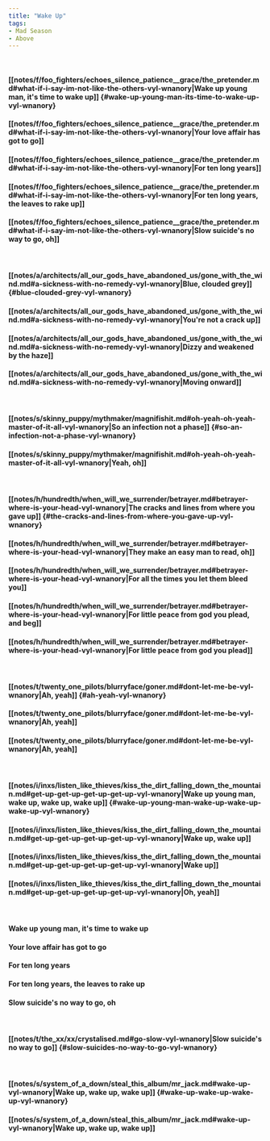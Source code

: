 ```yaml
---
title: "Wake Up"
tags:
- Mad Season
- Above
---
```

&nbsp;
#### [[notes/f/foo_fighters/echoes_silence_patience__grace/the_pretender.md#what-if-i-say-im-not-like-the-others-vyl-wnanory|Wake up young man, it's time to wake up]] {#wake-up-young-man-its-time-to-wake-up-vyl-wnanory}
#### [[notes/f/foo_fighters/echoes_silence_patience__grace/the_pretender.md#what-if-i-say-im-not-like-the-others-vyl-wnanory|Your love affair has got to go]]
#### [[notes/f/foo_fighters/echoes_silence_patience__grace/the_pretender.md#what-if-i-say-im-not-like-the-others-vyl-wnanory|For ten long years]]
#### [[notes/f/foo_fighters/echoes_silence_patience__grace/the_pretender.md#what-if-i-say-im-not-like-the-others-vyl-wnanory|For ten long years, the leaves to rake up]]
#### [[notes/f/foo_fighters/echoes_silence_patience__grace/the_pretender.md#what-if-i-say-im-not-like-the-others-vyl-wnanory|Slow suicide's no way to go, oh]]
&nbsp;
#### [[notes/a/architects/all_our_gods_have_abandoned_us/gone_with_the_wind.md#a-sickness-with-no-remedy-vyl-wnanory|Blue, clouded grey]] {#blue-clouded-grey-vyl-wnanory}
#### [[notes/a/architects/all_our_gods_have_abandoned_us/gone_with_the_wind.md#a-sickness-with-no-remedy-vyl-wnanory|You're not a crack up]]
#### [[notes/a/architects/all_our_gods_have_abandoned_us/gone_with_the_wind.md#a-sickness-with-no-remedy-vyl-wnanory|Dizzy and weakened by the haze]]
#### [[notes/a/architects/all_our_gods_have_abandoned_us/gone_with_the_wind.md#a-sickness-with-no-remedy-vyl-wnanory|Moving onward]]
&nbsp;
#### [[notes/s/skinny_puppy/mythmaker/magnifishit.md#oh-yeah-oh-yeah-master-of-it-all-vyl-wnanory|So an infection not a phase]] {#so-an-infection-not-a-phase-vyl-wnanory}
#### [[notes/s/skinny_puppy/mythmaker/magnifishit.md#oh-yeah-oh-yeah-master-of-it-all-vyl-wnanory|Yeah, oh]]
&nbsp;
#### [[notes/h/hundredth/when_will_we_surrender/betrayer.md#betrayer-where-is-your-head-vyl-wnanory|The cracks and lines from where you gave up]] {#the-cracks-and-lines-from-where-you-gave-up-vyl-wnanory}
#### [[notes/h/hundredth/when_will_we_surrender/betrayer.md#betrayer-where-is-your-head-vyl-wnanory|They make an easy man to read, oh]]
#### [[notes/h/hundredth/when_will_we_surrender/betrayer.md#betrayer-where-is-your-head-vyl-wnanory|For all the times you let them bleed you]]
#### [[notes/h/hundredth/when_will_we_surrender/betrayer.md#betrayer-where-is-your-head-vyl-wnanory|For little peace from god you plead, and beg]]
#### [[notes/h/hundredth/when_will_we_surrender/betrayer.md#betrayer-where-is-your-head-vyl-wnanory|For little peace from god you plead]]
&nbsp;
#### [[notes/t/twenty_one_pilots/blurryface/goner.md#dont-let-me-be-vyl-wnanory|Ah, yeah]] {#ah-yeah-vyl-wnanory}
#### [[notes/t/twenty_one_pilots/blurryface/goner.md#dont-let-me-be-vyl-wnanory|Ah, yeah]]
#### [[notes/t/twenty_one_pilots/blurryface/goner.md#dont-let-me-be-vyl-wnanory|Ah, yeah]]
&nbsp;
#### [[notes/i/inxs/listen_like_thieves/kiss_the_dirt_falling_down_the_mountain.md#get-up-get-up-get-up-get-up-vyl-wnanory|Wake up young man, wake up, wake up, wake up]] {#wake-up-young-man-wake-up-wake-up-wake-up-vyl-wnanory}
#### [[notes/i/inxs/listen_like_thieves/kiss_the_dirt_falling_down_the_mountain.md#get-up-get-up-get-up-get-up-vyl-wnanory|Wake up, wake up]]
#### [[notes/i/inxs/listen_like_thieves/kiss_the_dirt_falling_down_the_mountain.md#get-up-get-up-get-up-get-up-vyl-wnanory|Wake up]]
#### [[notes/i/inxs/listen_like_thieves/kiss_the_dirt_falling_down_the_mountain.md#get-up-get-up-get-up-get-up-vyl-wnanory|Oh, yeah]]
&nbsp;
#### Wake up young man, it's time to wake up
#### Your love affair has got to go
#### For ten long years
#### For ten long years, the leaves to rake up
#### Slow suicide's no way to go, oh
&nbsp;
#### [[notes/t/the_xx/xx/crystalised.md#go-slow-vyl-wnanory|Slow suicide's no way to go]] {#slow-suicides-no-way-to-go-vyl-wnanory}
&nbsp;
#### [[notes/s/system_of_a_down/steal_this_album/mr_jack.md#wake-up-vyl-wnanory|Wake up, wake up, wake up]] {#wake-up-wake-up-wake-up-vyl-wnanory}
#### [[notes/s/system_of_a_down/steal_this_album/mr_jack.md#wake-up-vyl-wnanory|Wake up, wake up, wake up]]
